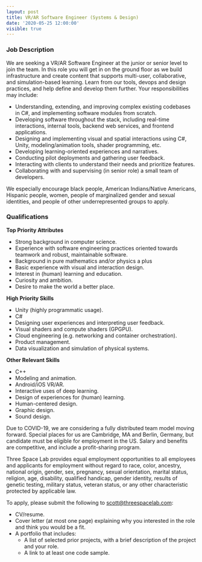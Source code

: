 ```yaml
---
layout: post
title: VR/AR Software Engineer (Systems & Design)
date: '2020-05-25 12:00:00'
visible: true
---
```


### **Job Description**

We are seeking a VR/AR Software Engineer at the junior or senior level to join the team.  In this role you will get in on the ground floor as we build infrastructure and create content that supports multi-user, collaborative, and simulation-based learning. Learn from our tools, devops and design practices, and help define and develop them further. Your responsibilities may include:

- Understanding, extending, and improving complex existing codebases in C#, and implementing software modules from scratch.
- Developing software throughout the stack, including real-time interactions, internal tools, backend web services, and frontend applications.
- Designing and implementing visual and spatial interactions using C#, Unity, modeling/animation tools, shader programming, etc.
- Developing learning-oriented experiences and narratives.
- Conducting pilot deployments and gathering user feedback.
- Interacting with clients to understand their needs and prioritize features.
- Collaborating with and supervising (in senior role) a small team of developers.

We especially encourage black people, American Indians/Native Americans, Hispanic people, women, people of marginalized gender and sexual identities, and people of other underrepresented groups to apply.

### Qualifications

**Top Priority Attributes**

- Strong background in computer science.
- Experience with software engineering practices oriented towards teamwork and robust, maintainable software.
- Background in pure mathematics and/or physics a plus
- Basic experience with visual and interaction design.
- Interest in (human) learning and education.
- Curiosity and ambition.
- Desire to make the world a better place.

**High Priority Skills**

- Unity (highly programmatic usage).
- C#
- Designing user experiences and interpreting user feedback.
- Visual shaders and compute shaders (GPGPU).
- Cloud engineering (e.g. networking and container orchestration).
- Product management.
- Data visualization and simulation of physical systems.

**Other Relevant Skills**

- C++
- Modeling and animation.
- Android/iOS VR/AR.
- Interactive uses of deep learning.
- Design of experiences for (human) learning.
- Human-centered design.
- Graphic design.
- Sound design.

Due to COVID-19, we are considering a fully distributed team model moving forward. Special places for us are Cambridge, MA and Berlin, Germany, but candidate must be eligible for employment in the US. Salary and benefits are competitive, and include a profit-sharing program.

Three Space Lab provides equal employment opportunities to all employees and applicants for employment without regard to race, color, ancestry, national origin, gender, sex, pregnancy, sexual orientation, marital status, religion, age, disability, qualified handicap, gender identity, results of genetic testing, military status, veteran status, or any other characteristic protected by applicable law.

To apply, please submit the following to [scott@threespacelab.com](mailto:scott@threespacelab.com):

* CV/resume.
* Cover letter (at most one page) explaining why you interested in the role and think you would be a fit.
* A portfolio that includes:
  - A list of selected prior projects, with a brief description of the project and your role.
  - A link to at least one code sample.
